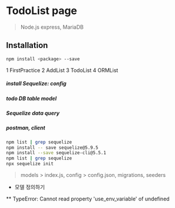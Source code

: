 # TodoList page
> Node.js express, MariaDB

## Installation
```sh
npm install <package> --save
```

1 FirstPractice
2 AddList
3 TodoList
4 ORMList

##### install Sequelize: config
##### todo DB table model
##### Sequelize data query
##### postman, client

```sh
npm list | grep sequelize
npm install -- save sequelize@5.9.5
npm install --save sequelize-cli@5.5.1
npm list | grep sequelize
npx sequelize init
```

> models > index.js, config > config.json, migrations, seeders

* 모델 정의하기

** TypeError: Cannot read property 'use_env_variable' of undefined
```sh
  
```
